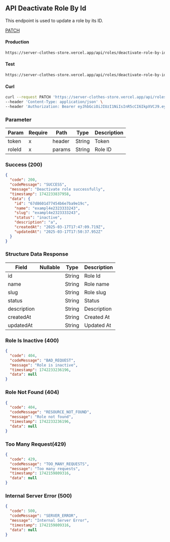 ## API Deactivate Role By Id

This endpoint is used to update a role by its ID.

[PATCH](#)

#### Production

```bash
https://server-clothes-store.vercel.app/api/roles/deactivate-role-by-id/:roleId
```

#### Test

```bash
https://server-clothes-store.vercel.app/api/roles/deactivate-role-by-id/:roleId
```

#### Curl

```bash
curl --request PATCH 'https://server-clothes-store.vercel.app/api/roles/deactivate-role-by-id/67d7e61b5114396a4af8b95d' \
--header 'Content-Type: application/json' \
--header 'Authorization: Bearer eyJhbGciOiJIUzI1NiIsInR5cCI6IkpXVCJ9.eyJpZCI6IjY3ZDJhMzMyYzhhMjEzYjA1MDI4MzNjNiIsInR5cGUiOiJVc2VyIiwiaWF0IjoxNzQyMjAxMDU5LCJleHAiOjE3NDIyMDE5NTl9.gsqLAzSlJKDPU3D9gvKg_I42NJ3NhI2d5svf-MYywDo' \
```

### Parameter

| Param  | Require | Path   | Type   | Description |
| ------ | ------- | ------ | ------ | ----------- |
| token  | x       | header | String | Token       |
| roleId | x       | params | String | Role ID     |

### Success (200)

```json
{
  "code": 200,
  "codeMessage": "SUCCESS",
  "message": "Deactivate role successfully",
  "timestamp": 1742233837958,
  "data": {
    "id": "67d8601d77454b6e7ba9e19c",
    "name": "exampl4e2323333243",
    "slug": "exampl4e2323333243",
    "status": "inactive",
    "description": "a",
    "createdAt": "2025-03-17T17:47:09.719Z",
    "updatedAt": "2025-03-17T17:50:37.952Z"
  }
}
```

### Structure Data Response

| Field       | Nullable | Type   | Description |
| ----------- | -------- | ------ | ----------- |
| id          |          | String | Role Id     |
| name        |          | String | Role name   |
| slug        |          | String | Role slug   |
| status      |          | String | Status      |
| description |          | String | Description |
| createdAt   |          | String | Created At  |
| updatedAt   |          | String | Updated At  |

### Role Is Inactive (400)

```json
{
  "code": 404,
  "codeMessage": "BAD_REQUEST",
  "message": "Role is inactive",
  "timestamp": 1742233236196,
  "data": null
}
```

### Role Not Found (404)

```json
{
  "code": 404,
  "codeMessage": "RESOURCE_NOT_FOUND",
  "message": "Role not found",
  "timestamp": 1742233236196,
  "data": null
}
```

### Too Many Request(429)

```json
{
  "code": 429,
  "codeMessage": "TOO_MANY_REQUESTS",
  "message": "Too many requests",
  "timestamp": 1742159809316,
  "data": null
}
```

### Internal Server Error (500)

```json
{
  "code": 500,
  "codeMessage": "SERVER_ERROR",
  "message": "Internal Server Error",
  "timestamp": 1742159809316,
  "data": null
}
```
